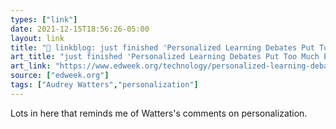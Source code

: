 ```yaml
---
types: ["link"]
date: 2021-12-15T18:56:26-05:00
layout: link
title: "🔗 linkblog: just finished 'Personalized Learning Debates Put Too Much Emphasis on Technology, School Leaders Say'"
art_title: "just finished 'Personalized Learning Debates Put Too Much Emphasis on Technology, School Leaders Say"
art_link: "https://www.edweek.org/technology/personalized-learning-debates-put-too-much-emphasis-on-technology-school-leaders-say/2021/12"
source: ["edweek.org"]
tags: ["Audrey Watters","personalization"]
---
```

Lots in here that reminds me of Watters's comments on personalization.
